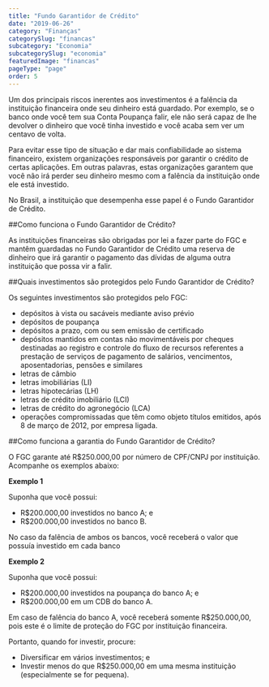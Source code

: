 ```yaml
---
title: "Fundo Garantidor de Crédito"
date: "2019-06-26"
category: "Finanças"
categorySlug: "financas"
subcategory: "Economia"
subcategorySlug: "economia"
featuredImage: "financas"
pageType: "page"
order: 5
---
```


Um dos principais riscos inerentes aos investimentos é a falência da instituição financeira onde seu dinheiro está guardado. Por exemplo, se o banco onde você tem sua Conta Poupança falir, ele não será capaz de lhe devolver o dinheiro que você tinha investido e você acaba sem ver um centavo de volta.

Para evitar esse tipo de situação e dar mais confiabilidade ao sistema financeiro, existem organizações responsáveis por garantir o crédito de certas aplicações. Em outras palavras, estas organizações garantem que você não irá perder seu dinheiro mesmo com a falência da instituição onde ele está investido.

No Brasil, a instituição que desempenha esse papel é o Fundo Garantidor de Crédito.

##Como funciona o Fundo Garantidor de Crédito?

As instituições financeiras são obrigadas por lei a fazer parte do FGC e mantêm guardadas no Fundo Garantidor de Crédito uma reserva de dinheiro que irá garantir o pagamento das dívidas de alguma outra instituição que possa vir a falir.

##Quais investimentos são protegidos pelo Fundo Garantidor de Crédito?

Os seguintes investimentos são protegidos pelo FGC:

- depósitos à vista ou sacáveis mediante aviso prévio
- depósitos de poupança
- depósitos a prazo, com ou sem emissão de certificado
- depósitos mantidos em contas não movimentáveis por cheques destinadas ao registro e controle do fluxo de recursos referentes a prestação de serviços de pagamento de salários, vencimentos, aposentadorias, pensões e similares
- letras de câmbio
- letras imobiliárias (LI)
- letras hipotecárias (LH)
- letras de crédito imobiliário (LCI)
- letras de crédito do agronegócio (LCA)
- operações compromissadas que têm como objeto títulos emitidos, após 8 de março de 2012, por empresa ligada.

##Como funciona a garantia do Fundo Garantidor de Crédito?

O FGC garante até R$250.000,00 por número de CPF/CNPJ por instituição. Acompanhe os exemplos abaixo:

**Exemplo 1**

Suponha que você possui:

- R$200.000,00 investidos no banco A; e
- R$200.000,00 investidos no banco B.

No caso da falência de ambos os bancos, você receberá o valor que possuía investido em cada banco

**Exemplo 2**

Suponha que você possui:

- R$200.000,00 investidos na poupança do banco A; e
- R$200.000,00 em um CDB do banco A.

Em caso de falência do banco A, você receberá somente R$250.000,00, pois este é o limite de proteção do FGC por instituição financeira.

Portanto, quando for investir, procure:

- Diversificar em vários investimentos; e
- Investir menos do que R$250.000,00 em uma mesma instituição (especialmente se for pequena).
